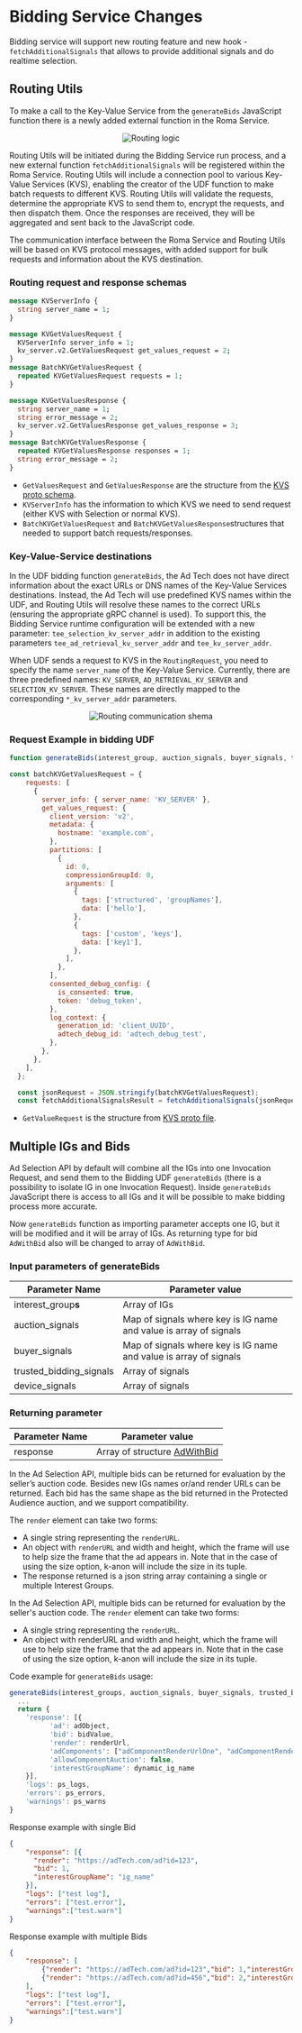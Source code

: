 # Bidding Service Changes 
Bidding service will support new routing feature and new hook - `fetchAdditionalSignals` that allows to provide additional signals and do realtime selection.

## Routing Utils
To make a call to the Key-Value Service from the `generateBids` JavaScript function there is a newly added external function in the Roma Service.

<span style="display:block;text-align:center">![Routing logic](images/routing_util.png)</span>

Routing Utils will be initiated during the Bidding Service run process, and a new external function `fetchAdditionalSignals` will be registered within the Roma Service. Routing Utils will include a connection pool to various Key-Value Services (KVS), enabling the creator of the UDF function to make batch requests to different KVS. Routing Utils will validate the requests, determine the appropriate KVS to send them to, encrypt the requests, and then dispatch them. Once the responses are received, they will be aggregated and sent back to the JavaScript code.

The communication interface between the Roma Service and Routing Utils will be based on KVS protocol messages, with added support for bulk requests and information about the KVS destination.

### Routing request and response schemas

```proto
message KVServerInfo {
  string server_name = 1;
}

message KVGetValuesRequest {
  KVServerInfo server_info = 1;
  kv_server.v2.GetValuesRequest get_values_request = 2;
}
message BatchKVGetValuesRequest {
  repeated KVGetValuesRequest requests = 1;
}

message KVGetValuesResponse {
  string server_name = 1;
  string error_message = 2;
  kv_server.v2.GetValuesResponse get_values_response = 3;
}
message BatchKVGetValuesResponse {
  repeated KVGetValuesResponse responses = 1;
  string error_message = 2;
}
```

- `GetValuesRequest` and `GetValuesResponse` are the structure from the [KVS proto schema](https://github.com/privacysandbox/protected-auction-key-value-service/blob/release-0.16/public/query/v2/get_values_v2.proto). 
- `KVServerInfo` has the information to which KVS we need to send request (either KVS with Selection or normal KVS).
- `BatchKVGetValuesRequest` and `BatchKVGetValuesResponse`structures that needed to support batch requests/responses. 

### Key-Value-Service destinations 
 In the UDF bidding function `generateBids`, the Ad Tech does not have direct information about the exact URLs or DNS names of the Key-Value Services destinations. Instead, the Ad Tech will use predefined KVS names within the UDF, and Routing Utils will resolve these names to the correct URLs (ensuring the appropriate gRPC channel is used). To support this, the Bidding Service runtime configuration will be extended with a new parameter: `tee_selection_kv_server_addr` in addition to the existing parameters `tee_ad_retrieval_kv_server_addr` and `tee_kv_server_addr`.

When UDF sends a request to KVS in the `RoutingRequest`, you need to specify the name `server_name` of the Key-Value Service. Currently, there are three predefined names: `KV_SERVER`, `AD_RETRIEVAL_KV_SERVER` and `SELECTION_KV_SERVER`. These names are directly mapped to the corresponding `*_kv_server_addr` parameters.

<span style="display:block;text-align:center">![Routing communication shema](images/routing_util_detailed.png)</span>

### Request Example in bidding UDF
```js
function generateBids(interest_group, auction_signals, buyer_signals, trusted_bidding_signals, device_signals) {

const batchKVGetValuesRequest = {
    requests: [
      {
        server_info: { server_name: 'KV_SERVER' },
        get_values_request: {
          client_version: 'v2',
          metadata: {
            hostname: 'example.com',
          },
          partitions: [
            {
              id: 0,
              compressionGroupId: 0,
              arguments: [
                {
                  tags: ['structured', 'groupNames'],
                  data: ['hello'],
                },
                {
                  tags: ['custom', 'keys'],
                  data: ['key1'],
                },
              ],
            },
          ],
          consented_debug_config: {
            is_consented: true,
            token: 'debug_token',
          },
          log_context: {
            generation_id: 'client_UUID',
            adtech_debug_id: 'adtech_debug_test',
          },
        },
      },
    ],
  };

  const jsonRequest = JSON.stringify(batchKVGetValuesRequest);
  const fetchAdditionalSignalsResult = fetchAdditionalSignals(jsonRequest);
```

-  `GetValueRequest` is the structure from [KVS proto file](https://github.com/privacysandbox/protected-auction-key-value-service/blob/release-0.16/public/query/v2/get_values_v2.proto#L105).

## Multiple IGs and Bids
Ad Selection API by default will combine all the IGs into one Invocation Request, and send them to  the Bidding UDF `generateBids` (there is a possibility to isolate IG in one Invocation Request). Inside `generateBids` JavaScript there is access to all IGs and it will be possible to make bidding process more accurate.

Now `generateBids` function as importing parameter accepts one IG, but it will be modified and it will be array of IGs. As returning type for bid `AdWithBid` also will be changed to array of `AdWithBid`.

### Input parameters of generateBids

| Parameter Name | Parameter value |
| - | - |
| interest_group**s** | Array of IGs |
| auction_signals | Map of signals where key is IG name and value is array of signals |
| buyer_signals | Map of signals where key is IG name and value is array of signals |
| trusted_bidding_signals | Array of signals  |
| device_signals | 	Array of signals |

### Returning parameter

| Parameter Name | Parameter value |
| - | - |
| response | Array of structure [AdWithBid](https://github.com/privacysandbox/bidding-auction-servers/blob/332f7e143c7aabb995ffb616cfc248a3efeb0292/api/bidding_auction_servers.proto#L875) |

In the Ad Selection API, multiple bids can be returned for evaluation by the seller’s auction code. Besides new IGs names or/and render URLs can be returned. Each bid has the same shape as the bid returned in the Protected Audience auction, and we support compatibility.

The `render` element can take two forms:
-	A single string representing the `renderURL`.
-	An object with `renderURL` and width and height, which the frame will use to help size the frame that the ad appears in. Note that in the case of using the size option, k-anon will include the size in its tuple.
-	The response returned is a json string array containing a single or multiple Interest Groups.



In the Ad Selection API, multiple bids can be returned for evaluation by the seller's auction code.
The `render` element can take two forms:
- A single string representing the `renderURL`.
- An object with renderURL and width and height, which the frame will use to help size the frame that the ad appears in. Note that in the case of using the size option, k-anon will include the size in its tuple.

Code example for `generateBids` usage:
```javascript
generateBids(interest_groups, auction_signals, buyer_signals, trusted_bidding_signals, device_signals) {
  ...
  return {
    'response': [{
          'ad': adObject,
          'bid': bidValue,
          'render': renderUrl,
          'adComponents': ["adComponentRenderUrlOne", "adComponentRenderUrlTwo"],
          'allowComponentAuction': false,
          'interestGroupName': dynamic_ig_name
    }],
    'logs': ps_logs,
    'errors': ps_errors,
    'warnings': ps_warns
}
```

Response example with single Bid
```json
{
    "response": [{
      "render": "https://adTech.com/ad?id=123",
      "bid": 1,
      "interestGroupName": "ig_name"
    }],
    "logs": ["test log"],
    "errors": ["test.error"],
    "warnings":["test.warn"]
}
```

Response example with multiple Bids
```json
{
    "response": [
        {"render": "https://adTech.com/ad?id=123","bid": 1,"interestGroupName": "ig_name_Foo"},
        {"render": "https://adTech.com/ad?id=456","bid": 2,"interestGroupName": "ig_name_Bar"}
    ],
    "logs": ["test log"],
    "errors": ["test.error"],
    "warnings":["test.warn"]
}
```